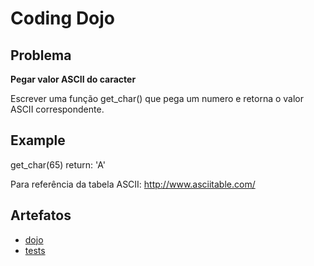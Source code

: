 # Coding Dojo

## Problema

**Pegar valor ASCII do caracter**

Escrever uma função get_char() que pega um numero e retorna o valor ASCII correspondente.

## Example

get_char(65)
return: 'A'

Para referência da tabela ASCII:  http://www.asciitable.com/

## Artefatos
- [dojo](./dojo20220718.py)
- [tests](./test_20220718.py)
